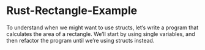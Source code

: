 # Rust-Rectangle-Example
To understand when we might want to use structs, let’s write a program that calculates the area of a rectangle. We’ll start by using single variables, and then refactor the program until we’re using structs instead.
